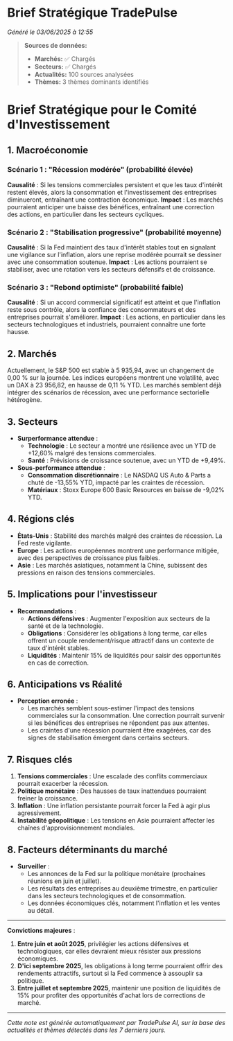 # Brief Stratégique TradePulse

*Généré le 03/06/2025 à 12:55*

> **Sources de données:**
> - **Marchés:** ✅ Chargés
> - **Secteurs:** ✅ Chargés
> - **Actualités:** 100 sources analysées
> - **Thèmes:** 3 thèmes dominants identifiés

# Brief Stratégique pour le Comité d'Investissement

## 1. Macroéconomie

### Scénario 1 : "Récession modérée" (probabilité élevée)
**Causalité** : Si les tensions commerciales persistent et que les taux d'intérêt restent élevés, alors la consommation et l'investissement des entreprises diminueront, entraînant une contraction économique.
**Impact** : Les marchés pourraient anticiper une baisse des bénéfices, entraînant une correction des actions, en particulier dans les secteurs cycliques.

### Scénario 2 : "Stabilisation progressive" (probabilité moyenne)
**Causalité** : Si la Fed maintient des taux d'intérêt stables tout en signalant une vigilance sur l'inflation, alors une reprise modérée pourrait se dessiner avec une consommation soutenue.
**Impact** : Les actions pourraient se stabiliser, avec une rotation vers les secteurs défensifs et de croissance.

### Scénario 3 : "Rebond optimiste" (probabilité faible)
**Causalité** : Si un accord commercial significatif est atteint et que l'inflation reste sous contrôle, alors la confiance des consommateurs et des entreprises pourrait s'améliorer.
**Impact** : Les actions, en particulier dans les secteurs technologiques et industriels, pourraient connaître une forte hausse.

## 2. Marchés
Actuellement, le S&P 500 est stable à 5 935,94, avec un changement de 0,00 % sur la journée. Les indices européens montrent une volatilité, avec un DAX à 23 956,82, en hausse de 0,11 % YTD. Les marchés semblent déjà intégrer des scénarios de récession, avec une performance sectorielle hétérogène.

## 3. Secteurs
- **Surperformance attendue** : 
  - **Technologie** : Le secteur a montré une résilience avec un YTD de +12,60% malgré des tensions commerciales.
  - **Santé** : Prévisions de croissance soutenue, avec un YTD de +9,49%.
- **Sous-performance attendue** :
  - **Consommation discrétionnaire** : Le NASDAQ US Auto & Parts a chuté de -13,55% YTD, impacté par les craintes de récession.
  - **Matériaux** : Stoxx Europe 600 Basic Resources en baisse de -9,02% YTD.

## 4. Régions clés
- **États-Unis** : Stabilité des marchés malgré des craintes de récession. La Fed reste vigilante.
- **Europe** : Les actions européennes montrent une performance mitigée, avec des perspectives de croissance plus faibles.
- **Asie** : Les marchés asiatiques, notamment la Chine, subissent des pressions en raison des tensions commerciales.

## 5. Implications pour l'investisseur
- **Recommandations** :
  - **Actions défensives** : Augmenter l'exposition aux secteurs de la santé et de la technologie.
  - **Obligations** : Considérer les obligations à long terme, car elles offrent un couple rendement/risque attractif dans un contexte de taux d'intérêt stables.
  - **Liquidités** : Maintenir 15% de liquidités pour saisir des opportunités en cas de correction.

## 6. Anticipations vs Réalité
- **Perception erronée** : 
  - Les marchés semblent sous-estimer l'impact des tensions commerciales sur la consommation. Une correction pourrait survenir si les bénéfices des entreprises ne répondent pas aux attentes.
  - Les craintes d'une récession pourraient être exagérées, car des signes de stabilisation émergent dans certains secteurs.

## 7. Risques clés
1. **Tensions commerciales** : Une escalade des conflits commerciaux pourrait exacerber la récession.
2. **Politique monétaire** : Des hausses de taux inattendues pourraient freiner la croissance.
3. **Inflation** : Une inflation persistante pourrait forcer la Fed à agir plus agressivement.
4. **Instabilité géopolitique** : Les tensions en Asie pourraient affecter les chaînes d'approvisionnement mondiales.

## 8. Facteurs déterminants du marché
- **Surveiller** :
  - Les annonces de la Fed sur la politique monétaire (prochaines réunions en juin et juillet).
  - Les résultats des entreprises au deuxième trimestre, en particulier dans les secteurs technologiques et de consommation.
  - Les données économiques clés, notamment l'inflation et les ventes au détail.

---

**Convictions majeures** :
1. **Entre juin et août 2025**, privilégier les actions défensives et technologiques, car elles devraient mieux résister aux pressions économiques.
2. **D'ici septembre 2025**, les obligations à long terme pourraient offrir des rendements attractifs, surtout si la Fed commence à assouplir sa politique.
3. **Entre juillet et septembre 2025**, maintenir une position de liquidités de 15% pour profiter des opportunités d'achat lors de corrections de marché.

---

*Cette note est générée automatiquement par TradePulse AI, sur la base des actualités et thèmes détectés dans les 7 derniers jours.*
